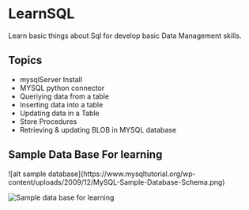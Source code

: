 # LearnSQL
Learn basic things about Sql for develop basic Data Management skills.

<h2>Topics</h2>

<ul>
  <li>mysqlServer Install</li>
  <li>MYSQL python connector</li>
  <li>Queriying data from a table</li>
  <li>Inserting data into a table</li>
  <li>Updating data in a Table</li>
  <li>Store Procedures</li>
  <li>Retrieving & updating BLOB in MYSQL database</li>
</ul>
<h2>Sample Data Base For learning</h2>
![alt sample database](https://www.mysqltutorial.org/wp-content/uploads/2009/12/MySQL-Sample-Database-Schema.png)

<img src="https://www.mysqltutorial.org/wp-content/uploads/2009/12/MySQL-Sample-Database-Schema.png"
     alt="Sample data base for learning"
     style="float: left; margin-right: 10px;" />
